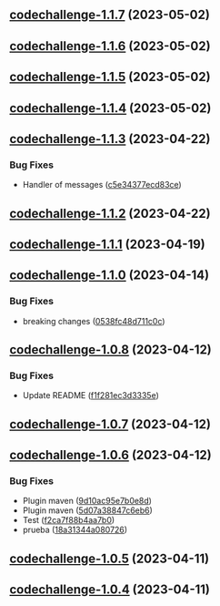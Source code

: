 ## [codechallenge-1.1.7](https://gitservice/codechallenge-1.1.7) (2023-05-02)



## [codechallenge-1.1.6](https://gitservice/codechallenge-1.1.6) (2023-05-02)



## [codechallenge-1.1.5](https://gitservice/codechallenge-1.1.5) (2023-05-02)



## [codechallenge-1.1.4](https://gitservice/codechallenge-1.1.4) (2023-05-02)



## [codechallenge-1.1.3](https://gitservice/codechallenge-1.1.3) (2023-04-22)


### Bug Fixes

 -  Handler of messages ([c5e34377ecd83ce](https://gitservice/commit/c5e34377ecd83ce20b9adf9c8955403485550a97))

## [codechallenge-1.1.2](https://gitservice/codechallenge-1.1.2) (2023-04-22)



## [codechallenge-1.1.1](https://gitservice/codechallenge-1.1.1) (2023-04-19)



## [codechallenge-1.1.0](https://gitservice/codechallenge-1.1.0) (2023-04-14)


### Bug Fixes

 -  breaking changes ([0538fc48d711c0c](https://gitservice/commit/0538fc48d711c0c7012a48c666040f94fbf3d465))

## [codechallenge-1.0.8](https://gitservice/codechallenge-1.0.8) (2023-04-12)


### Bug Fixes

 -  Update README ([f1f281ec3d3335e](https://gitservice/commit/f1f281ec3d3335e665639999188400780cbb99d0))

## [codechallenge-1.0.7](https://gitservice/codechallenge-1.0.7) (2023-04-12)



## [codechallenge-1.0.6](https://gitservice/codechallenge-1.0.6) (2023-04-12)


### Bug Fixes

 -  Plugin maven ([9d10ac95e7b0e8d](https://gitservice/commit/9d10ac95e7b0e8dba8d6d918c08a8920e682c598))
 -  Plugin maven ([5d07a38847c6eb6](https://gitservice/commit/5d07a38847c6eb62f1dccae3b9d20c5f298d05a0))
 -  Test ([f2ca7f88b4aa7b0](https://gitservice/commit/f2ca7f88b4aa7b03e7c2bdc669f8042ce4f76b6d))
 -  prueba ([18a31344a080726](https://gitservice/commit/18a31344a0807269ac9b89cd4f7084c9941ba7c2))

## [codechallenge-1.0.5](https://gitservice/codechallenge-1.0.5) (2023-04-11)



## [codechallenge-1.0.4](https://gitservice/codechallenge-1.0.4) (2023-04-11)



